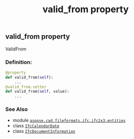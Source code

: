 ﻿---
title: valid_from property
second_title: Aspose.CAD for Python via .NET API References
description: 
type: docs
weight: 170
url: /aspose.cad.fileformats.ifc.ifc2x3.entities/ifcdocumentinformation/valid_from/
is_root: false
---

## valid_from property


ValidFrom
### Definition:
```python
@property
def valid_from(self):
    ...
@valid_from.setter
def valid_from(self, value):
    ...
```

### See Also
* module [`aspose.cad.fileformats.ifc.ifc2x3.entities`](../../)
* class [`IfcCalendarDate`](/cad/python-net/aspose.cad.fileformats.ifc.ifc2x3.entities/ifccalendardate)
* class [`IfcDocumentInformation`](/cad/python-net/aspose.cad.fileformats.ifc.ifc2x3.entities/ifcdocumentinformation)
